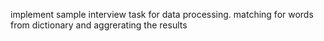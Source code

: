 implement sample interview task for data processing. matching for words from dictionary and aggrerating the results 
